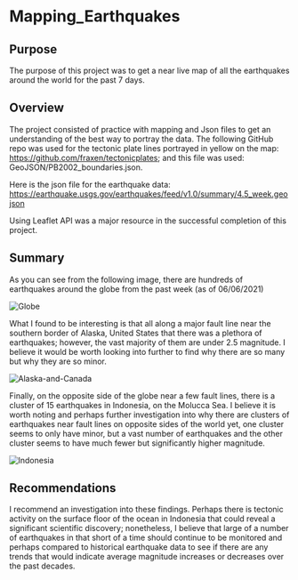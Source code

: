# Mapping_Earthquakes

## Purpose
The purpose of this project was to get a near live map of all the earthquakes around the world for the past 7 days.

## Overview
The project consisted of practice with mapping and Json files to get an understanding of the best way to portray the data. The following GitHub repo was used for the tectonic plate lines portrayed in yellow on the map: https://github.com/fraxen/tectonicplates; and this file was used: GeoJSON/PB2002_boundaries.json.

Here is the json file for the earthquake data: https://earthquake.usgs.gov/earthquakes/feed/v1.0/summary/4.5_week.geojson

Using Leaflet API was a major resource in the successful completion of this project.

## Summary
As you can see from the following image, there are hundreds of earthquakes around the globe from the past week (as of 06/06/2021)

![Globe](https://user-images.githubusercontent.com/78178900/120982273-1fc78000-c73e-11eb-8c67-0cc82738dabd.png)

What I found to be interesting is that all along a major fault line near the southern border of Alaska, United States that there was a plethora of earthquakes; however, the vast majority of them are under 2.5 magnitude. I believe it would be worth looking into further to find why there are so many but why they are so minor. 

![Alaska-and-Canada](https://user-images.githubusercontent.com/78178900/120982701-96fd1400-c73e-11eb-9d64-0cc3a352eed3.png)

Finally, on the opposite side of the globe near a few fault lines, there is a cluster of 15 earthquakes in Indonesia, on the Molucca Sea. I believe it is worth noting and perhaps further investigation into why there are clusters of earthquakes near fault lines on opposite sides of the world yet, one cluster seems to only have minor, but a vast number of earthquakes and the other cluster seems to have much fewer but significantly higher magnitude.

![Indonesia](https://user-images.githubusercontent.com/78178900/120983309-302c2a80-c73f-11eb-81a2-8701526ccf5a.png)


## Recommendations
I recommend an investigation into these findings. Perhaps there is tectonic activity on the surface floor of the ocean in Indonesia that could reveal a significant scientific discovery; nonetheless, I believe that large of a number of earthquakes in that short of a time should continue to be monitored and perhaps compared to historical earthquake data to see if there are any trends that would indicate average magnitude increases or decreases over the past decades.

